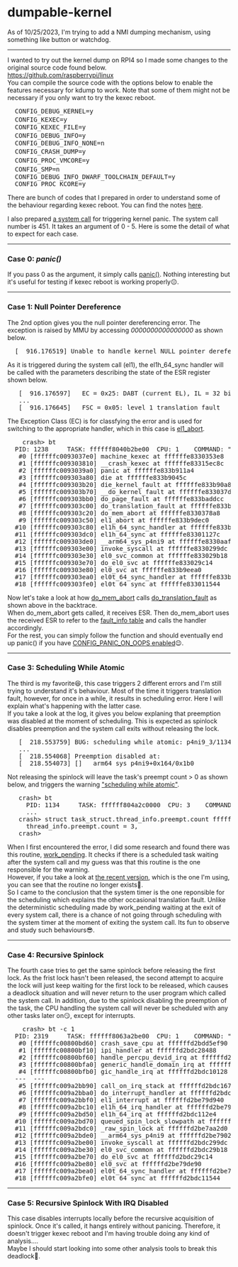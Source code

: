 # dumpable-kernel

As of 10/25/2023, I'm trying to add a NMI dumping mechanism, using something like button or watchdog.  

---

I wanted to try out the kernel dump on RPI4 so I made some changes to the original source code found below.<br />
https://github.com/raspberrypi/linux <br />
You can compile the source code with the options below to enable the features necessary for kdump to work. Note that some of them might not be necessary if you only want to try the kexec reboot.<br />

<pre>
  CONFIG_DEBUG_KERNEL=y
  CONFIG_KEXEC=y　　　　　　　　　　　　
  CONFIG_KEXEC_FILE=y                   
  CONFIG_DEBUG_INFO=y　　　　　　　　　
  CONFIG_DEBUG_INFO_NONE=n                  
  CONFIG_CRASH_DUMP=y　　　　　　　　　　　　　
  CONFIG_PROC_VMCORE=y　　　　　　　　
  CONFIG_SMP=n　　　　　　　　　　　　　
  CONFIG_DEBUG_INFO_DWARF_TOOLCHAIN_DEFAULT=y     
  CONFIG_PROC_KCORE=y
</pre>

There are bunch of codes that I prepared in order to understand some of the behaviour regarding kexec reboot. You can find the notes <a href="https://scrapbox.io/ryozioput/kexec%E3%82%92%E3%83%9E%E3%83%AB%E3%83%81%E3%82%B3%E3%82%A2%E3%81%A7%E5%8B%95%E4%BD%9C%E3%81%95%E3%81%9B%E3%82%8B%E3%81%93%E3%81%A8%E3%81%AE%E4%BD%95%E3%81%8C%E5%95%8F%E9%A1%8C%E3%81%A0%E3%81%A3%E3%81%9F%E3%81%AE%E3%81%8B">here</a>.

I also prepared <a href="https://github.com/ryofslife/dumpable-kernel/blob/main/kernel/sys.c#L2817">a system call</a> for triggering kernel panic. 
The system call number is 451. It takes an argument of 0 - 5. Here is some the detail of what to expect for each case. 

---

### Case 0: <em>panic()</em>

If you pass 0 as the argument, it simply calls  <a href="https://elixir.bootlin.com/linux/latest/source/kernel/panic.c#L276">panic()</a>. Nothing interesting but it's useful for testing if kexec reboot is working properly😐.

---

### Case 1: Null Pointer Dereference

The 2nd option gives you the null pointer dereferencing error. The exception is raised by MMU by accessing <em>0000000000000000</em> as shown below.
<pre>
  [  916.176519] Unable to handle kernel NULL pointer dereference at virtual address 0000000000000000  
</pre>
As it is triggered during the system call (el1), the el1h_64_sync handler will be called with the parameters describing the state of the ESR register shown below.
<pre>
   [  916.176597]   EC = 0x25: DABT (current EL), IL = 32 bits
   ...
   [  916.176645]   FSC = 0x05: level 1 translation fault
</pre>
The Exception Class (EC) is for classfying the error and is used for switching to the appropriate handler, which in this case is <a href="https://elixir.bootlin.com/linux/latest/source/arch/arm64/kernel/entry-common.c#L429">el1_abort</a>. 
<pre>
    crash> bt
  PID: 1238     TASK: ffffff8040b2be00  CPU: 1    COMMAND: "p4ni9_1"
   #0 [ffffffc0093037e0] machine_kexec at ffffffe8330353e8
   #1 [ffffffc009303810] __crash_kexec at ffffffe83315ec8c
   #2 [ffffffc0093039a0] panic at ffffffe833b911a4
   #3 [ffffffc009303a80] die at ffffffe833b9045c
   #4 [ffffffc009303b20] die_kernel_fault at ffffffe833b90a80
   #5 [ffffffc009303b70] __do_kernel_fault at ffffffe833037d10
   #6 [ffffffc009303bb0] do_page_fault at ffffffe833baddcc
   #7 [ffffffc009303c00] do_translation_fault at ffffffe833bae154
   #8 [ffffffc009303c20] do_mem_abort at ffffffe8330378a8
   #9 [ffffffc009303c50] el1_abort at ffffffe833b9dec0
  #10 [ffffffc009303c80] el1h_64_sync_handler at ffffffe833b9f154
  #11 [ffffffc009303dc0] el1h_64_sync at ffffffe83301127c
  #12 [ffffffc009303de0] __arm64_sys_p4ni9 at ffffffe8330aaffc
  #13 [ffffffc009303e00] invoke_syscall at ffffffe8330299dc
  #14 [ffffffc009303e30] el0_svc_common at ffffffe833029b18
  #15 [ffffffc009303e70] do_el0_svc at ffffffe833029c14
  #16 [ffffffc009303e80] el0_svc at ffffffe833b9eea0
  #17 [ffffffc009303ea0] el0t_64_sync_handler at ffffffe833b9f2f4
  #18 [ffffffc009303fe0] el0t_64_sync at ffffffe833011544
</pre>
Now let's take a look at how <a href="https://elixir.bootlin.com/linux/latest/source/arch/arm64/mm/fault.c#L842">do_mem_abort</a> calls <a href="https://elixir.bootlin.com/linux/latest/source/arch/arm64/mm/fault.c#L704">do_translation_fault</a> as shown above in the backtrace.<br />
When do_mem_abort gets called, it receives ESR. Then do_mem_abort uses the received ESR to refer to the <a href="https://elixir.bootlin.com/linux/latest/source/arch/arm64/mm/fault.c#L775">fault_info table</a> and calls the handler accordingly.<br />
For the rest, you can simply follow the function and should eventually end up panic() if you have <a href="https://elixir.bootlin.com/linux/v5.17.1/source/arch/arm64/kernel/traps.c#L232">CONFIG_PANIC_ON_OOPS enabled</a>😉.

---

### Case 3: Scheduling While Atomic

The third is my favorite😆, this case triggers 2 different errors and I'm still trying to understand it's behaviour. Most of the time it triggers translation fault, however, for once in a while, it results in scheduling error. Here I will explain what's happening with the latter case.<br />
If you take a look at the log, it gives you below explaning that preemption was disabled at the moment of scheduling. This is expected as spinlock disables preemption and the system call exits without releasing the lock. 
<pre>
   [  218.553759] BUG: scheduling while atomic: p4ni9_3/1134/0x00000002
   ...
   [  218.554068] Preemption disabled at:
   [  218.554073] [<ffffffda0a4ab0a4>] __arm64_sys_p4ni9+0x164/0x1b0
</pre>
Not releasing the spinlock will leave the task's preempt count > 0 as shown below, and triggers the warning <a href="https://elixir.bootlin.com/linux/v6.5.4/source/kernel/sched/core.c#L5961">"scheduling while atomic"</a>.
<pre>
   crash> bt
     PID: 1134     TASK: ffffff804a2c0000  CPU: 3    COMMAND: "p4ni9_3"
     ...
   crash> struct task_struct.thread_info.preempt.count ffffff804a2c0000
     thread_info.preempt.count = 3,
   crash>
</pre>
When I first encountered the error, I did some research and found there was this routine, <a href="https://elixir.bootlin.com/linux/v4.20.17/source/arch/arm64/kernel/entry.S#L914">work_pending</a>. It checks if there is a scheduled task waiting after the system call and my guess was that this routine is the one responsible for the warning.<br />
However, if you take a look at <a href="https://elixir.bootlin.com/linux/v6.5.5/source/arch/arm64/kernel/entry.S#L605">the recent version</a>, which is the one I'm using, you can see that the routine no longer exists🤔.<br />
So I came to the conclusion that the system timer is the one reponsible for the scheduling which explains the other occasional translation fault. Unlike the deterministic scheduling made by work_pending waiting at the exit of every system call, there is a chance of not going through scheduling with the system timer at the moment of exiting the system call. 
Its fun to observe and study such behaviours😎.

---

### Case 4: Recursive Spinlock

The fourth case tries to get the same spinlock before releasing the first lock. As the frist lock hasn't been released, the second attempt to acquire the lock will just keep waiting for the first lock to be released, which causes a deadlock situation and will never return to the user program which called the system call. In addition, due to the spinlock disabling the preemption of the task, the CPU handling the system call will never be scheduled with any other tasks later on😏, except for interrupts.
<pre>
    crash> bt -c 1
  PID: 2319     TASK: ffffff8063a2be00  CPU: 1    COMMAND: "p4ni9"
   #0 [ffffffc00800bd60] crash_save_cpu at ffffffd2bdd5ef90
   #1 [ffffffc00800bf10] ipi_handler at ffffffd2bdc28488
   #2 [ffffffc00800bf60] handle_percpu_devid_irq at ffffffd2bdd09468
   #3 [ffffffc00800bfa0] generic_handle_domain_irq at ffffffd2bdd01930
   #4 [ffffffc00800bfb0] gic_handle_irq at ffffffd2bdc10128
  --- <IRQ stack> ---
   #5 [ffffffc009a2bb90] call_on_irq_stack at ffffffd2bdc1678c
   #6 [ffffffc009a2bba0] do_interrupt_handler at ffffffd2bdc19248
   #7 [ffffffc009a2bbf0] el1_interrupt at ffffffd2be79d940
   #8 [ffffffc009a2bc10] el1h_64_irq_handler at ffffffd2be79e168
   #9 [ffffffc009a2bd50] el1h_64_irq at ffffffd2bdc112e4
  #10 [ffffffc009a2bd70] queued_spin_lock_slowpath at ffffffd2be7aaee4
  #11 [ffffffc009a2bdc0] _raw_spin_lock at ffffffd2be7aa2d0
  #12 [ffffffc009a2bde0] __arm64_sys_p4ni9 at ffffffd2be7902d0
  #13 [ffffffc009a2be00] invoke_syscall at ffffffd2bdc299dc
  #14 [ffffffc009a2be30] el0_svc_common at ffffffd2bdc29b18
  #15 [ffffffc009a2be70] do_el0_svc at ffffffd2bdc29c14
  #16 [ffffffc009a2be80] el0_svc at ffffffd2be79de90
  #17 [ffffffc009a2bea0] el0t_64_sync_handler at ffffffd2be79e2e4
  #18 [ffffffc009a2bfe0] el0t_64_sync at ffffffd2bdc11544
</pre>


---

### Case 5: Recursive Spinlock With IRQ Disabled

This case disables interrupts locally before the recursive acquisition of spinlock. Once it's called, it hangs entirely without panicing. Therefore, it doesn't trigger kexec reboot and I'm having trouble doing any kind of analysis....<br /> 
Maybe I should start looking into some other analysis tools to break this deadlock🤠.
